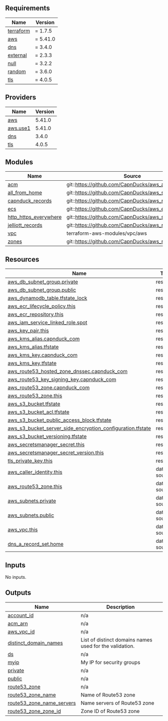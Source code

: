 <!-- BEGINNING OF PRE-COMMIT-TERRAFORM DOCS HOOK -->
## Requirements

| Name | Version |
|------|---------|
| <a name="requirement_terraform"></a> [terraform](#requirement\_terraform) | = 1.7.5 |
| <a name="requirement_aws"></a> [aws](#requirement\_aws) | = 5.41.0 |
| <a name="requirement_dns"></a> [dns](#requirement\_dns) | = 3.4.0 |
| <a name="requirement_external"></a> [external](#requirement\_external) | = 2.3.3 |
| <a name="requirement_null"></a> [null](#requirement\_null) | = 3.2.2 |
| <a name="requirement_random"></a> [random](#requirement\_random) | = 3.6.0 |
| <a name="requirement_tls"></a> [tls](#requirement\_tls) | = 4.0.5 |

## Providers

| Name | Version |
|------|---------|
| <a name="provider_aws"></a> [aws](#provider\_aws) | 5.41.0 |
| <a name="provider_aws.use1"></a> [aws.use1](#provider\_aws.use1) | 5.41.0 |
| <a name="provider_dns"></a> [dns](#provider\_dns) | 3.4.0 |
| <a name="provider_tls"></a> [tls](#provider\_tls) | 4.0.5 |

## Modules

| Name | Source | Version |
|------|--------|---------|
| <a name="module_acm"></a> [acm](#module\_acm) | git::https://github.com/CapnDucks/aws_acm | 1.latest |
| <a name="module_all_from_home"></a> [all\_from\_home](#module\_all\_from\_home) | git::https://github.com/CapnDucks/aws_security_group | 1.0.0 |
| <a name="module_capnduck_records"></a> [capnduck\_records](#module\_capnduck\_records) | git::https://github.com/CapnDucks/aws_route53_record | 1.0.0 |
| <a name="module_ecs"></a> [ecs](#module\_ecs) | git::https://github.com/CapnDucks/aws_ecs | v2 |
| <a name="module_http_https_everywhere"></a> [http\_https\_everywhere](#module\_http\_https\_everywhere) | git::https://github.com/CapnDucks/aws_security_group | 1.0.0 |
| <a name="module_jelliott_records"></a> [jelliott\_records](#module\_jelliott\_records) | git::https://github.com/CapnDucks/aws_route53_record | 1.0.0 |
| <a name="module_vpc"></a> [vpc](#module\_vpc) | terraform-aws-modules/vpc/aws | ~> 5.0 |
| <a name="module_zones"></a> [zones](#module\_zones) | git::https://github.com/CapnDucks/aws_route53_zone | 1.0.0 |

## Resources

| Name | Type |
|------|------|
| [aws_db_subnet_group.private](https://registry.terraform.io/providers/hashicorp/aws/5.41.0/docs/resources/db_subnet_group) | resource |
| [aws_db_subnet_group.public](https://registry.terraform.io/providers/hashicorp/aws/5.41.0/docs/resources/db_subnet_group) | resource |
| [aws_dynamodb_table.tfstate_lock](https://registry.terraform.io/providers/hashicorp/aws/5.41.0/docs/resources/dynamodb_table) | resource |
| [aws_ecr_lifecycle_policy.this](https://registry.terraform.io/providers/hashicorp/aws/5.41.0/docs/resources/ecr_lifecycle_policy) | resource |
| [aws_ecr_repository.this](https://registry.terraform.io/providers/hashicorp/aws/5.41.0/docs/resources/ecr_repository) | resource |
| [aws_iam_service_linked_role.spot](https://registry.terraform.io/providers/hashicorp/aws/5.41.0/docs/resources/iam_service_linked_role) | resource |
| [aws_key_pair.this](https://registry.terraform.io/providers/hashicorp/aws/5.41.0/docs/resources/key_pair) | resource |
| [aws_kms_alias.capnduck_com](https://registry.terraform.io/providers/hashicorp/aws/5.41.0/docs/resources/kms_alias) | resource |
| [aws_kms_alias.tfstate](https://registry.terraform.io/providers/hashicorp/aws/5.41.0/docs/resources/kms_alias) | resource |
| [aws_kms_key.capnduck_com](https://registry.terraform.io/providers/hashicorp/aws/5.41.0/docs/resources/kms_key) | resource |
| [aws_kms_key.tfstate](https://registry.terraform.io/providers/hashicorp/aws/5.41.0/docs/resources/kms_key) | resource |
| [aws_route53_hosted_zone_dnssec.capnduck_com](https://registry.terraform.io/providers/hashicorp/aws/5.41.0/docs/resources/route53_hosted_zone_dnssec) | resource |
| [aws_route53_key_signing_key.capnduck_com](https://registry.terraform.io/providers/hashicorp/aws/5.41.0/docs/resources/route53_key_signing_key) | resource |
| [aws_route53_zone.capnduck_com](https://registry.terraform.io/providers/hashicorp/aws/5.41.0/docs/resources/route53_zone) | resource |
| [aws_route53_zone.this](https://registry.terraform.io/providers/hashicorp/aws/5.41.0/docs/resources/route53_zone) | resource |
| [aws_s3_bucket.tfstate](https://registry.terraform.io/providers/hashicorp/aws/5.41.0/docs/resources/s3_bucket) | resource |
| [aws_s3_bucket_acl.tfstate](https://registry.terraform.io/providers/hashicorp/aws/5.41.0/docs/resources/s3_bucket_acl) | resource |
| [aws_s3_bucket_public_access_block.tfstate](https://registry.terraform.io/providers/hashicorp/aws/5.41.0/docs/resources/s3_bucket_public_access_block) | resource |
| [aws_s3_bucket_server_side_encryption_configuration.tfstate](https://registry.terraform.io/providers/hashicorp/aws/5.41.0/docs/resources/s3_bucket_server_side_encryption_configuration) | resource |
| [aws_s3_bucket_versioning.tfstate](https://registry.terraform.io/providers/hashicorp/aws/5.41.0/docs/resources/s3_bucket_versioning) | resource |
| [aws_secretsmanager_secret.this](https://registry.terraform.io/providers/hashicorp/aws/5.41.0/docs/resources/secretsmanager_secret) | resource |
| [aws_secretsmanager_secret_version.this](https://registry.terraform.io/providers/hashicorp/aws/5.41.0/docs/resources/secretsmanager_secret_version) | resource |
| [tls_private_key.this](https://registry.terraform.io/providers/hashicorp/tls/4.0.5/docs/resources/private_key) | resource |
| [aws_caller_identity.this](https://registry.terraform.io/providers/hashicorp/aws/5.41.0/docs/data-sources/caller_identity) | data source |
| [aws_route53_zone.this](https://registry.terraform.io/providers/hashicorp/aws/5.41.0/docs/data-sources/route53_zone) | data source |
| [aws_subnets.private](https://registry.terraform.io/providers/hashicorp/aws/5.41.0/docs/data-sources/subnets) | data source |
| [aws_subnets.public](https://registry.terraform.io/providers/hashicorp/aws/5.41.0/docs/data-sources/subnets) | data source |
| [aws_vpc.this](https://registry.terraform.io/providers/hashicorp/aws/5.41.0/docs/data-sources/vpc) | data source |
| [dns_a_record_set.home](https://registry.terraform.io/providers/hashicorp/dns/3.4.0/docs/data-sources/a_record_set) | data source |

## Inputs

No inputs.

## Outputs

| Name | Description |
|------|-------------|
| <a name="output_account_id"></a> [account\_id](#output\_account\_id) | n/a |
| <a name="output_acm_arn"></a> [acm\_arn](#output\_acm\_arn) | n/a |
| <a name="output_aws_vpc_id"></a> [aws\_vpc\_id](#output\_aws\_vpc\_id) | n/a |
| <a name="output_distinct_domain_names"></a> [distinct\_domain\_names](#output\_distinct\_domain\_names) | List of distinct domains names used for the validation. |
| <a name="output_ds"></a> [ds](#output\_ds) | n/a |
| <a name="output_myip"></a> [myip](#output\_myip) | My IP for security groups |
| <a name="output_private"></a> [private](#output\_private) | n/a |
| <a name="output_public"></a> [public](#output\_public) | n/a |
| <a name="output_route53_zone"></a> [route53\_zone](#output\_route53\_zone) | n/a |
| <a name="output_route53_zone_name"></a> [route53\_zone\_name](#output\_route53\_zone\_name) | Name of Route53 zone |
| <a name="output_route53_zone_name_servers"></a> [route53\_zone\_name\_servers](#output\_route53\_zone\_name\_servers) | Name servers of Route53 zone |
| <a name="output_route53_zone_zone_id"></a> [route53\_zone\_zone\_id](#output\_route53\_zone\_zone\_id) | Zone ID of Route53 zone |
<!-- END OF PRE-COMMIT-TERRAFORM DOCS HOOK -->

